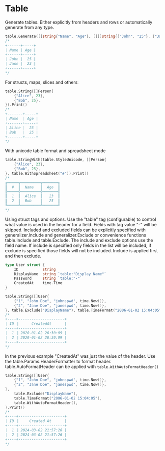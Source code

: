 # Table

Generate tables. Either explicitly from headers and rows or automatically generate from any type. 

```go
table.Generate([]string{"Name", "Age"}, [][]string{{"John", "25"}, {"Jane", "23"}}).Print()
/*
+------+-----+
| Name | Age |
+------+-----+
| John |  25 |
| Jane |  23 |
+------+-----+
*/
```

For structs, maps, slices and others:

```go
table.String([]Person{
    {"Alice", 23},
    {"Bob", 25},
}).Print()
/*
+-------+-----+
| Name  | Age |
+-------+-----+
| Alice |  23 |
| Bob   |  25 |
+-------+-----+
*/
```

With unicode table format and spreadsheet mode

```go
table.StringWith(table.StyleUnicode, []Person{
    {"Alice", 23},
    {"Bob", 25},
}, table.WithSpreadsheet("#")).Print()
/*
╔═════╦═════════╦═══════╗
║  #  ║  Name   ║  Age  ║
╠═════╬═════════╬═══════╣
║  1  ║  Alice  ║   23  ║
║  2  ║  Bob    ║   25  ║
╚═════╩═════════╩═══════╝
*/
```

Using struct tags and options. 
Use the "table" tag (configurable) to control what value is used in the header for a field. 
Fields with tag value "-" will be skipped. 
Included and excluded fields can be explicitly specified with generalizer.Include and generalizer.Exclude or convenience functions table.Include and table.Exclude. 
The include and exclude options use the field name. 
If include is specified only fields in the list will be included, if exclude is specified those fields will not be included. 
Include is applied first and then exclude. 

```go
type User struct {
    ID           string
    DisplayName  string `table:"Display Name"`
    Password     string `table:"-"`
    CreatedAt    time.Time
}

table.String([]User{
    {"1", "John Doe", "johnspwd", time.Now()},
    {"2", "Jane Doe", "janespwd", time.Now()},
}, table.Exclude("DisplayName"), table.TimeFormat("2006-01-02 15:04:05")).Print()
/*
+----+---------------------+
| ID |      CreatedAt      |
+----+---------------------+
|  1 | 2020-01-02 20:30:09 |
|  2 | 2020-01-02 20:30:09 |
+----+---------------------+
*/
```

In the previous example "CreatedAt" was just the value of the header. 
Use the table.Params.HeaderFormatter to format header. table.AutoFormatHeader can be applied with `table.WithAutoFormatHeader()`

```go
table.String([]User{
    {"1", "John Doe", "johnspwd", time.Now()},
    {"2", "Jane Doe", "janespwd", time.Now()},
},
    table.Exclude("DisplayName"),
    table.TimeFormat("2006-01-02 15:04:05"),
    table.WithAutoFormatHeader(),
).Print()
/*
+----+---------------------+
| ID |     Created At      |
+----+---------------------+
|  1 | 2024-03-02 21:57:26 |
|  2 | 2024-03-02 21:57:26 |
+----+---------------------+
*/
```
